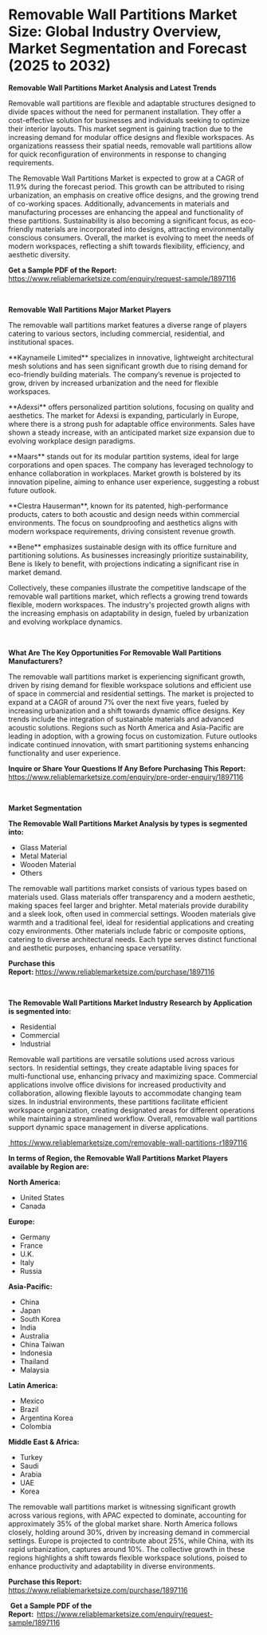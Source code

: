 <p><h1>Removable Wall Partitions Market Size: Global Industry Overview, Market Segmentation and Forecast (2025 to 2032)</h1></p><p><strong>Removable Wall Partitions Market Analysis and Latest Trends</strong></p>
<p><p>Removable wall partitions are flexible and adaptable structures designed to divide spaces without the need for permanent installation. They offer a cost-effective solution for businesses and individuals seeking to optimize their interior layouts. This market segment is gaining traction due to the increasing demand for modular office designs and flexible workspaces. As organizations reassess their spatial needs, removable wall partitions allow for quick reconfiguration of environments in response to changing requirements.</p><p>The Removable Wall Partitions Market is expected to grow at a CAGR of 11.9% during the forecast period. This growth can be attributed to rising urbanization, an emphasis on creative office designs, and the growing trend of co-working spaces. Additionally, advancements in materials and manufacturing processes are enhancing the appeal and functionality of these partitions. Sustainability is also becoming a significant focus, as eco-friendly materials are incorporated into designs, attracting environmentally conscious consumers. Overall, the market is evolving to meet the needs of modern workspaces, reflecting a shift towards flexibility, efficiency, and aesthetic diversity.</p></p>
<p><strong>Get a Sample PDF of the Report:&nbsp;</strong> <a href="https://www.reliablemarketsize.com/enquiry/request-sample/1897116?utm_campaign=2626&utm_medium=2&utm_source=Github&utm_content=ia&utm_term=16042025&utm_id=removable-wall-partitions">https://www.reliablemarketsize.com/enquiry/request-sample/1897116</a></p>
<p>&nbsp;</p>
<p><strong>Removable Wall Partitions Major Market Players</strong></p>
<p><p>The removable wall partitions market features a diverse range of players catering to various sectors, including commercial, residential, and institutional spaces. </p><p>**Kaynameile Limited** specializes in innovative, lightweight architectural mesh solutions and has seen significant growth due to rising demand for eco-friendly building materials. The company’s revenue is projected to grow, driven by increased urbanization and the need for flexible workspaces.</p><p>**Adexsi** offers personalized partition solutions, focusing on quality and aesthetics. The market for Adexsi is expanding, particularly in Europe, where there is a strong push for adaptable office environments. Sales have shown a steady increase, with an anticipated market size expansion due to evolving workplace design paradigms.</p><p>**Maars** stands out for its modular partition systems, ideal for large corporations and open spaces. The company has leveraged technology to enhance collaboration in workplaces. Market growth is bolstered by its innovation pipeline, aiming to enhance user experience, suggesting a robust future outlook.</p><p>**Clestra Hauserman**, known for its patented, high-performance products, caters to both acoustic and design needs within commercial environments. The focus on soundproofing and aesthetics aligns with modern workspace requirements, driving consistent revenue growth.</p><p>**Bene** emphasizes sustainable design with its office furniture and partitioning solutions. As businesses increasingly prioritize sustainability, Bene is likely to benefit, with projections indicating a significant rise in market demand.</p><p>Collectively, these companies illustrate the competitive landscape of the removable wall partitions market, which reflects a growing trend towards flexible, modern workspaces. The industry's projected growth aligns with the increasing emphasis on adaptability in design, fueled by urbanization and evolving workplace dynamics.</p></p>
<p>&nbsp;</p>
<p><strong>What Are The Key Opportunities For Removable Wall Partitions Manufacturers?</strong></p>
<p><p>The removable wall partitions market is experiencing significant growth, driven by rising demand for flexible workspace solutions and efficient use of space in commercial and residential settings. The market is projected to expand at a CAGR of around 7% over the next five years, fueled by increasing urbanization and a shift towards dynamic office designs. Key trends include the integration of sustainable materials and advanced acoustic solutions. Regions such as North America and Asia-Pacific are leading in adoption, with a growing focus on customization. Future outlooks indicate continued innovation, with smart partitioning systems enhancing functionality and user experience.</p></p>
<p><strong>Inquire or Share Your Questions If Any Before Purchasing This Report:</strong> <a href="https://www.reliablemarketsize.com/enquiry/pre-order-enquiry/1897116?utm_campaign=2626&utm_medium=2&utm_source=Github&utm_content=ia&utm_term=16042025&utm_id=removable-wall-partitions">https://www.reliablemarketsize.com/enquiry/pre-order-enquiry/1897116</a></p>
<p>&nbsp;</p>
<p><strong>Market Segmentation</strong></p>
<p><strong>The Removable Wall Partitions Market Analysis by types is segmented into:</strong></p>
<p><ul><li>Glass Material</li><li>Metal Material</li><li>Wooden Material</li><li>Others</li></ul></p>
<p><p>The removable wall partitions market consists of various types based on materials used. Glass materials offer transparency and a modern aesthetic, making spaces feel larger and brighter. Metal materials provide durability and a sleek look, often used in commercial settings. Wooden materials give warmth and a traditional feel, ideal for residential applications and creating cozy environments. Other materials include fabric or composite options, catering to diverse architectural needs. Each type serves distinct functional and aesthetic purposes, enhancing space versatility.</p></p>
<p><strong>Purchase this Report:&nbsp;</strong><a href="https://www.reliablemarketsize.com/purchase/1897116?utm_campaign=2626&utm_medium=2&utm_source=Github&utm_content=ia&utm_term=16042025&utm_id=removable-wall-partitions">https://www.reliablemarketsize.com/purchase/1897116</a></p>
<p>&nbsp;</p>
<p><strong>The Removable Wall Partitions Market Industry Research by Application is segmented into:</strong></p>
<p><ul><li>Residential</li><li>Commercial</li><li>Industrial</li></ul></p>
<p><p>Removable wall partitions are versatile solutions used across various sectors. In residential settings, they create adaptable living spaces for multi-functional use, enhancing privacy and maximizing space. Commercial applications involve office divisions for increased productivity and collaboration, allowing flexible layouts to accommodate changing team sizes. In industrial environments, these partitions facilitate efficient workspace organization, creating designated areas for different operations while maintaining a streamlined workflow. Overall, removable wall partitions support dynamic space management in diverse applications.</p></p>
<p><a href="https://www.reliablemarketsize.com/removable-wall-partitions-r1897116?utm_campaign=2626&utm_medium=2&utm_source=Github&utm_content=ia&utm_term=16042025&utm_id=removable-wall-partitions">&nbsp;https://www.reliablemarketsize.com/removable-wall-partitions-r1897116</a></p>
<p><strong>In terms of Region, the Removable Wall Partitions Market Players available by Region are:</strong></p>
<p>
    <p> <strong> North America: </strong>
        <ul>
            <li>United States</li>
            <li>Canada</li>
        </ul>
        </p> 
    <p> <strong> Europe: </strong>
        <ul>
            <li>Germany</li>
            <li>France</li>
            <li>U.K.</li>
            <li>Italy</li>
            <li>Russia</li>
        </ul>
        </p> 
    <p> <strong> Asia-Pacific: </strong>
        <ul>
            <li>China</li>
            <li>Japan</li>
            <li>South Korea</li>
            <li>India</li>
            <li>Australia</li>
            <li>China Taiwan</li>
            <li>Indonesia</li>
            <li>Thailand</li>
            <li>Malaysia</li>
        </ul>
        </p> 
    <p> <strong> Latin America: </strong>
        <ul>
            <li>Mexico</li>
            <li>Brazil</li>
            <li>Argentina Korea</li>
            <li>Colombia</li>
        </ul>
        </p> 
    <p> <strong> Middle East & Africa: </strong>
        <ul>
            <li>Turkey</li>
            <li>Saudi</li>
            <li>Arabia</li>
            <li>UAE</li>
            <li>Korea</li>
        </ul>
    </p>
    </p>
<p><p>The removable wall partitions market is witnessing significant growth across various regions, with APAC expected to dominate, accounting for approximately 35% of the global market share. North America follows closely, holding around 30%, driven by increasing demand in commercial settings. Europe is projected to contribute about 25%, while China, with its rapid urbanization, captures around 10%. The collective growth in these regions highlights a shift towards flexible workspace solutions, poised to enhance productivity and adaptability in diverse environments.</p></p>
<p><strong>Purchase this Report: </strong><a href="https://www.reliablemarketsize.com/purchase/1897116?utm_campaign=2626&utm_medium=2&utm_source=Github&utm_content=ia&utm_term=16042025&utm_id=removable-wall-partitions">https://www.reliablemarketsize.com/purchase/1897116</a></p>
<p>&nbsp;<strong>Get a Sample PDF of the Report:&nbsp;&nbsp;</strong><a href="https://www.reliablemarketsize.com/enquiry/request-sample/1897116?utm_campaign=2626&utm_medium=2&utm_source=Github&utm_content=ia&utm_term=16042025&utm_id=removable-wall-partitions">https://www.reliablemarketsize.com/enquiry/request-sample/1897116</a></p>
<p><strong></strong></p>
<p><p></p><p></p><p></p></p>